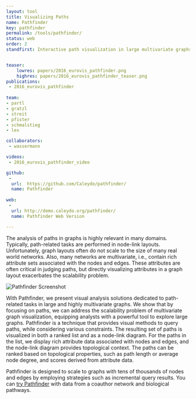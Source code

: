 ```yaml
---
layout: tool
title: Visualizing Paths
name: Pathfinder
key: pathfinder
permalink: /tools/pathfinder/
status: web
order: 2
standfirst: Interactive path visualization in large multivariate graphs.


teaser: 
    lowres: papers/2016_eurovis_pathfinder.png
    highres: papers/2016_eurovis_pathfinder_teaser.png
publications:
 - 2016_eurovis_pathfinder
 
team:
- partl
- gratzl
- streit
- pfister
- schmalstieg
- lex

collaborators:
 - wassermann 

videos:
 - 2016_eurovis_pathfinder_video

github:
 - 
  url:  https://github.com/Caleydo/pathfinder/
  name: Pathfinder
  
web:
 - 
  url: http://demo.caleydo.org/pathfinder/
  name: Pathfinder Web Version

---
```


The analysis of paths in graphs is highly relevant in many domains. Typically, path-related tasks are performed in node-link layouts. Unfortunately, graph layouts often do not scale to the size of many real world networks. Also, many networks are multivariate, i.e., contain rich attribute sets associated with the nodes and edges. These attributes are often critical in judging paths, but directly visualizing attributes in a graph layout exacerbates the scalability problem.

![Pathfinder Screenshot]({{site.baseurl}}/assets/images/papers/2016_eurovis_pathfinder_teaser.png)

With Pathfinder, we present visual analysis solutions dedicated to path-related tasks in large and highly multivariate graphs. We show that by focusing on paths, we can address the scalability problem of multivariate graph visualization, equipping analysts with a powerful tool to explore large graphs. Pathfinder is a technique that provides visual methods to query paths, while considering various constraints. The resulting set of paths is visualized in both a ranked list and as a node-link diagram. For the paths in the list, we display rich attribute data associated with nodes and edges, and the node-link diagram provides topological context. The paths can be ranked based on topological properties, such as path length or average node degree, and scores derived from attribute data.

Pathfinder is designed to scale to graphs with tens of thousands of nodes and edges by employing strategies such as incremental query results. You can [try Pathfinder](http://demo.caleydo.org/pathfinder/) with data from a coauthor network and biological pathways.

